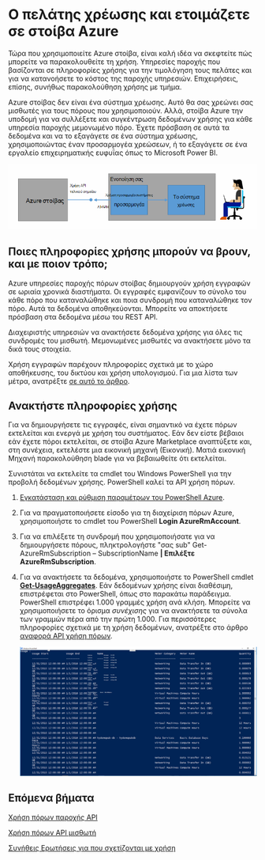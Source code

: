 <properties
    pageTitle="Χρεώσεις πελατών και ετοιμάζετε σε στοίβα Azure | Microsoft Azure"
    description="Μάθετε πώς μπορείτε να ανακτήσετε πληροφορίες χρήσης πόρων από Azure στοίβας."
    services="azure-stack"
    documentationCenter=""
    authors="AlfredoPizzirani"
    manager="byronr"
    editor=""/>

<tags
    ms.service="azure-stack"
    ms.workload="na"
    ms.tgt_pltfrm="na"
    ms.devlang="na"
    ms.topic="article"
    ms.date="10/18/2016"
    ms.author="alfredop"/>

# <a name="customer-billing-and-chargeback-in-azure-stack"></a>Ο πελάτης χρέωσης και ετοιμάζετε σε στοίβα Azure

Τώρα που χρησιμοποιείτε Azure στοίβα, είναι καλή ιδέα να σκεφτείτε πώς μπορείτε να παρακολουθείτε τη χρήση. Υπηρεσίες παροχής που βασίζονται σε πληροφορίες χρήσης για την τιμολόγηση τους πελάτες και για να κατανοήσετε το κόστος της παροχής υπηρεσιών.
Επιχειρήσεις, επίσης, συνήθως παρακολούθηση χρήσης με τμήμα.

Azure στοίβας δεν είναι ένα σύστημα χρέωσης. Αυτό θα σας χρεώνει σας μισθωτές για τους πόρους που χρησιμοποιούν. Αλλά, στοίβα Azure την υποδομή για να συλλέξετε και συγκέντρωση δεδομένων χρήσης για κάθε υπηρεσία παροχής μεμονωμένο πόρο. Έχετε πρόσβαση σε αυτά τα δεδομένα και να το εξαγάγετε σε ένα σύστημα χρέωσης, χρησιμοποιώντας έναν προσαρμογέα χρεώσεων, ή το εξαγάγετε σε ένα εργαλείο επιχειρηματικής ευφυΐας όπως το Microsoft Power BI.

![Εννοιολογική μοντέλο ενός χρεώσεων προσαρμογέα τη σύνδεση Azure στοίβας σε μια χρέωση εφαρμογής](media/azure-stack-billing-and-chargeback/image1.png)

## <a name="what-usage-information-can-i-find-and-how"></a>Ποιες πληροφορίες χρήσης μπορούν να βρουν, και με ποιον τρόπο;

Azure υπηρεσίες παροχής πόρων στοίβας δημιουργούν χρήση εγγραφών σε ωριαία χρονικά διαστήματα. Οι εγγραφές εμφανίζουν το σύνολο του κάθε πόρο που καταναλώθηκε και ποια συνδρομή που καταναλώθηκε τον πόρο. Αυτά τα δεδομένα αποθηκεύονται. Μπορείτε να αποκτήσετε πρόσβαση στα δεδομένα μέσω του REST API.

Διαχειριστής υπηρεσιών να ανακτήσετε δεδομένα χρήσης για όλες τις συνδρομές του μισθωτή. Μεμονωμένες μισθωτές να ανακτήσετε μόνο τα δικά τους στοιχεία.

Χρήση εγγραφών παρέχουν πληροφορίες σχετικά με το χώρο αποθήκευσης, του δικτύου και χρήση υπολογισμού. Για μια λίστα των μέτρα, ανατρέξτε [σε αυτό το άρθρο](azure-stack-usage-related-faq.md).

## <a name="retrieve-usage-information"></a>Ανακτήστε πληροφορίες χρήσης

Για να δημιουργήσετε τις εγγραφές, είναι σημαντικό να έχετε πόρων εκτελείται και ενεργά με χρήση του συστήματος. Εάν δεν είστε βέβαιοι εάν έχετε πόροι εκτελείται, σε στοίβα Azure Marketplace αναπτύξετε και, στη συνέχεια, εκτελέστε μια εικονική μηχανή (Εικονική). Ματιά εικονική Μηχανή παρακολούθηση blade για να βεβαιωθείτε ότι εκτελείται.

Συνιστάται να εκτελείτε τα cmdlet του Windows PowerShell για την προβολή δεδομένων χρήσης.
PowerShell καλεί τα API χρήση πόρων.

1.  [Εγκατάσταση και ρύθμιση παραμέτρων του PowerShell Azure](https://azure.microsoft.com/en-us/documentation/articles/powershell-install-configure/).

2.  Για να πραγματοποιήσετε είσοδο για τη διαχείριση πόρων Azure, χρησιμοποιήστε το cmdlet του PowerShell **Login AzureRmAccount**.

3.  Για να επιλέξετε τη συνδρομή που χρησιμοποιήσατε για να δημιουργήσετε πόρους, πληκτρολογήστε "σας sub" Get-AzureRmSubscription – SubscriptionName **| Επιλέξτε AzureRmSubscription**.

4.  Για να ανακτήσετε τα δεδομένα, χρησιμοποιήστε το PowerShell cmdlet [**Get-UsageAggregates**](https://msdn.microsoft.com/en-us/library/mt619285.aspx).
    Εάν δεδομένων χρήσης είναι διαθέσιμη, επιστρέφεται στο PowerShell, όπως στο παρακάτω παράδειγμα. PowerShell επιστρέφει 1.000 γραμμές χρήση ανά κλήση.
    Μπορείτε να χρησιμοποιήσετε το όρισμα *συνέχισης* για να ανακτήσετε τα σύνολα των γραμμών πέρα από την πρώτη 1.000. Για περισσότερες πληροφορίες σχετικά με τη χρήση δεδομένων, ανατρέξτε στο άρθρο [αναφορά API χρήση πόρων](azure-stack-provider-resource-api.md).

    ![](media/azure-stack-billing-and-chargeback/image2.png)

## <a name="next-steps"></a>Επόμενα βήματα

[Χρήση πόρων παροχής API](azure-stack-provider-resource-api.md)

[Χρήση πόρων API μισθωτή](azure-stack-tenant-resource-usage-api.md)

[Συνήθεις Ερωτήσεις για που σχετίζονται με χρήση](azure-stack-usage-related-faq.md)

